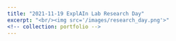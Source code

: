 ```yaml
---
title: "2021-11-19 ExplAIn Lab Research Day"
excerpt: "<br/><img src='/images/research_day.png'>"
<!-- collection: portfolio -->
---
```


